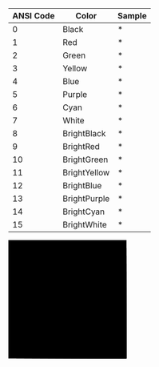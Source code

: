 

|ANSI Code|Color       |Sample                       |
|---------|------------|-----------------------------|
|0        |Black       |<span class='ANSI0'>*</span> |
|1        |Red         |<span class='ANSI1'>*</span> |
|2        |Green       |<span class='ANSI2'>*</span> |
|3        |Yellow      |<span class='ANSI3'>*</span> |
|4        |Blue        |<span class='ANSI4'>*</span> |
|5        |Purple      |<span class='ANSI5'>*</span> |
|6        |Cyan        |<span class='ANSI6'>*</span> |
|7        |White       |<span class='ANSI7'>*</span> |
|8        |BrightBlack |<span class='ANSI8'>*</span> |
|9        |BrightRed   |<span class='ANSI9'>*</span> |
|10       |BrightGreen |<span class='ANSI10'>*</span>|
|11       |BrightYellow|<span class='ANSI11'>*</span>|
|12       |BrightBlue  |<span class='ANSI12'>*</span>|
|13       |BrightPurple|<span class='ANSI13'>*</span>|
|14       |BrightCyan  |<span class='ANSI14'>*</span>|
|15       |BrightWhite |<span class='ANSI15'>*</span>|



<svg viewBox="0 0 640 640" xmlns:xlink="http://www.w3.org/1999/xlink" xmlns="http://www.w3.org/2000/svg">   <rect x="-20" y="-20" class="ansi15-fill" width="320" height="320" />   <rect x="0" y="0" class="ansi14-fill" width="300" height="300" />   <rect x="20" y="20" class="ansi13-fill" width="280" height="280" />   <rect x="40" y="40" class="ansi12-fill" width="260" height="260" />   <rect x="60" y="60" class="ansi11-fill" width="240" height="240" />   <rect x="80" y="80" class="ansi10-fill" width="220" height="220" />   <rect x="100" y="100" class="ansi9-fill" width="200" height="200" />   <rect x="120" y="120" class="ansi8-fill" width="180" height="180" />   <rect x="140" y="140" class="ansi7-fill" width="160" height="160" />   <rect x="160" y="160" class="ansi6-fill" width="140" height="140" />   <rect x="180" y="180" class="ansi5-fill" width="120" height="120" />   <rect x="200" y="200" class="ansi4-fill" width="100" height="100" />   <rect x="220" y="220" class="ansi3-fill" width="80" height="80" />   <rect x="240" y="240" class="ansi2-fill" width="60" height="60" />   <rect x="260" y="260" class="ansi1-fill" width="40" height="40" />   <rect x="280" y="280" class="ansi0-fill" width="20" height="20" /> </svg>


